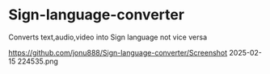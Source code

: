 # Sign-language-converter
Converts text,audio,video into Sign language not vice versa




https://github.com/jonu888/Sign-language-converter/Screenshot 2025-02-15 224535.png


